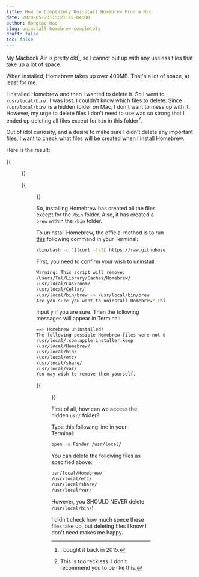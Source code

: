 ```yaml
---
title: How to Completely Uninstall Homebrew From a Mac
date: 2020-05-23T15:21:45-04:00
author: Hongtao Hao
slug: uninstall-homebrew-completely
draft: false
toc: false
---
```


My Macbook Air is pretty old[^1], so I cannot put up with any useless files that take up a lot of space. 

When installed, Homebrew takes up over 400MB. That's a lot of space, at least for me. 

I installed Homebrew and then I wanted to delete it. So I went to `/usr/local/bin/`. I was lost. I couldn't know which files to delete. Since `/usr/local/bin/` is a hidden folder on Mac, I don't want to mess up with it. However, my urge to delete files I don't need to use was so strong that I ended up deleting all files except for `bin` in this folder[^2]. 

Out of idol curiosity, and a desire to make sure I didn't delete any important files, I want to check what files will be created when I install Homebrew. 

Here is the result:

{{<figure src="/media/enblog/uninstall-homebrew-before.png" title="Before installation">}}

{{<figure src="/media/enblog/uninstall-homebrew-after.png" title="After installation">}}

So, installing Homebrew has created all the files except for the `/bin` folder. Also, it has created a `brew` within the `/bin` folder.

To uninstall Homebrew, the official method is to run [this](https://github.com/homebrew/install#uninstall-homebrew) following command in your Terminal:

```bash
/bin/bash -c "$(curl -fsSL https://raw.githubusercontent.com/Homebrew/install/master/uninstall.sh)"
```

First, you need to confirm your wish to uninstall:

```bash
Warning: This script will remove:
/Users/Tal/Library/Caches/Homebrew/
/usr/local/Caskroom/
/usr/local/Cellar/
/usr/local/bin/brew -> /usr/local/bin/brew
Are you sure you want to uninstall Homebrew? This will remove your installed packages! [y/N] 
```

Input `y` if you are sure. Then the following messages will appear in Terminal:

```bash
==> Homebrew uninstalled!
The following possible Homebrew files were not deleted:
/usr/local/.com.apple.installer.keep
/usr/local/Homebrew/
/usr/local/bin/
/usr/local/etc/
/usr/local/share/
/usr/local/var/
You may wish to remove them yourself.
```

{{<figure src="/media/enblog/uninstall-home-brew-terminal.png" title="Messages in Terminal">}}

First of all, how can we access the hidden `usr/` folder? 

Type this following line in your Terminal:

```bash
open -a Finder /usr/local/
```
You can delete the following files as specified above:

```bash
usr/local/Homebrew/
/usr/local/etc/
/usr/local/share/
/usr/local/var/
```
However, you SHOULD NEVER delete `/usr/local/bin/`! 

I didn't check how much spece these files take up, but deleting files I know I don't need makes me happy. 


[^1]: I bought it back in 2015.
[^2]: This is too reckless. I don't recommend you to be like this. 